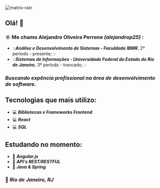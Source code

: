 ![matrix-rain](https://github.com/user-attachments/assets/17862500-8710-4793-bf6b-3a00c0f707e5)
## Olá! 👋
### ☀ Me chamo Alejandro Oliveira Perrone *(alejandrop25)* :
+ :bulb:***Análise e Desenvolvimento de Sistemas - Faculdade IBMR***, 2º período - presente; :bulb: 
+ :bulb:***Sistemas de Informações - Universidade Federal do Estado do Rio de Janeiro***, 3º período - trancado; :bulb:
         

### _Buscando expência profissional na área de desenvolvimento de software._

## Tecnologias que mais utilizo:
* 💻 ***Bibliotecas e Frameworks Frontend***
* 💻 ***React***
* 💻 ***SQL*** 

## Estudando no momento:
* :memo: ***Angular.js***
* :memo: ***API's REST/RESTFUL***
* :memo: ***Java & Spring***

### 📍 ***Rio de Janeiro, RJ***

